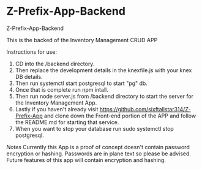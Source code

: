 # Z-Prefix-App-Backend
Z-Prefix-App-Backend

This is the backed of the Inventory Management CRUD APP 

Instructions for use: 
1. CD into the /backend directory. 
2. Then replace the development details in the knexfile.js with your knex DB details. 
3. Then run systemctl start postgresql to start "pg" db.
4. Once that is complete run npm intall. 
5. Then run node server.js from /backend directory to start the server for the Inventory Management App. 
6. Lastly if you haven't already visit https://github.com/sixftallstar314/Z-Prefix-App and clone down the Front-end portion 
of the APP and follow the README.md for starting that service. 
7. When you want to stop your database run sudo systemctl stop postgresql.


*Notes*
Currently this App is a proof of concept doesn't contain password encryption or hashing. Passwords are in plane text so please be advised.
Future features of this app will contain encryption and hashing. 

